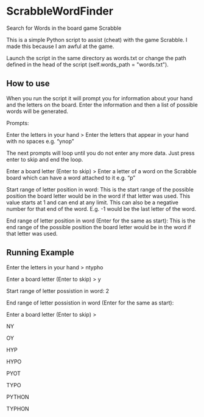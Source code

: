 # ScrabbleWordFinder
Search for Words in the board game Scrabble

This is a simple Python script to assist (cheat) with the game Scrabble.
I made this because I am awful at the game.

Launch the script in the same directory as words.txt or change the path defined in the head of the script (self.words_path = "words.txt").

How to use
----------

When you run the script it will prompt you for information about your hand and the letters on the board. Enter the information and then a list of possible words will be generated.

Prompts:

Enter the letters in your hand >
  Enter the letters that appear in your hand with no spaces e.g. “ynop”

The next prompts will loop until you do not enter any more data. Just press enter to skip and end the loop.

Enter a board letter (Enter to skip) >
  Enter a letter of a word on the Scrabble board which can have a word attached to it e.g. “p”
  
Start range of letter position in word:
  This is the start range of the possible position the board letter would be in the word if that letter was used. This value starts at 1 and can end at any limit. This can also be a negative number for that end of the word. E.g. -1 would be the last letter of the word.
  
End range of letter position in word (Enter for the same as start):
  This is the end range of the possible position the board letter would be in the word if that letter was used. 


Running Example
---------------

Enter the letters in your hand > ntypho

Enter a board letter (Enter to skip) > y

Start range of letter possistion in word: 2

End range of letter possistion in word (Enter for the same as start):

Enter a board letter (Enter to skip) >

NY

OY

HYP

HYPO

PYOT

TYPO

PYTHON

TYPHON


